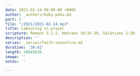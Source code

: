 ```yaml
---
date: 2021-02-14 00:00:00 +0000
author: _authors/koby-poku.md
part: 2
file: "/2021/2021-02-14.mp3"
title: Labouring in prayer
scripture: Romans 5:1-2, Hebrews 10:35-39, Galatians 2:20
description: ''
series: _series/faith-ceasefire.md
duration: '30:42'
length: 36845630
image: ''
notes: ''

---
```

